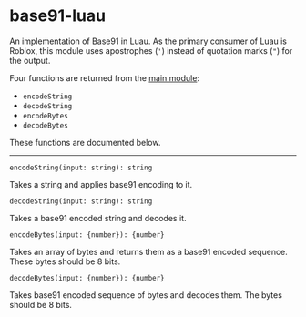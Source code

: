 # base91-luau

An implementation of Base91 in Luau. As the primary consumer of Luau is Roblox,
this module uses apostrophes (`'`) instead of quotation marks (`"`) for the
output.

Four functions are returned from the [main module](src/init.lua):

- `encodeString`
- `decodeString`
- `encodeBytes`
- `decodeBytes`

These functions are documented below.

--- 

```
encodeString(input: string): string
```

Takes a string and applies base91 encoding to it.

```
decodeString(input: string): string
```

Takes a base91 encoded string and decodes it.

```
encodeBytes(input: {number}): {number}
```

Takes an array of bytes and returns them as a base91 encoded sequence.
These bytes should be 8 bits.

```
decodeBytes(input: {number}): {number}
```
Takes base91 encoded sequence of bytes and decodes them. The bytes should be
8 bits.
